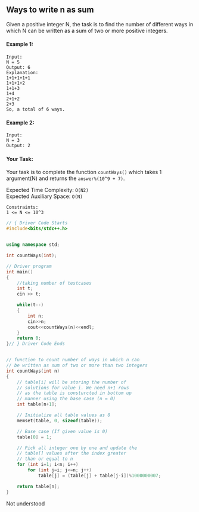 ## Ways to write n as sum

Given a positive integer N, the task is to find the number of different ways in which N can be written as a sum of two or more positive integers.

#### Example 1:

```
Input:
N = 5
Output: 6
Explanation:
1+1+1+1+1
1+1+1+2
1+1+3
1+4
2+1+2
2+3
So, a total of 6 ways.
```

#### Example 2:

```
Input:
N = 3
Output: 2
```

#### Your Task:

Your task is to complete the function `countWays()` which takes 1 argument(N) and returns the `answer%(10^9 + 7)`.

Expected Time Complexity: `O(N2)`  
Expected Auxiliary Space: `O(N)`

```
Constraints:
1 <= N <= 10^3
```

```c++
// { Driver Code Starts
#include<bits/stdc++.h>


using namespace std;

int countWays(int);

// Driver program
int main()
{
    //taking number of testcases
    int t;
    cin >> t;

    while(t--)
    {
        int n;
        cin>>n;
        cout<<countWays(n)<<endl;
    }
    return 0;
}// } Driver Code Ends


// function to count number of ways in which n can
// be written as sum of two or more than two integers
int countWays(int n)
{
    // table[i] will be storing the number of
    // solutions for value i. We need n+1 rows
    // as the table is consturcted in bottom up
    // manner using the base case (n = 0)
    int table[n+1];

    // Initialize all table values as 0
    memset(table, 0, sizeof(table));

    // Base case (If given value is 0)
    table[0] = 1;

    // Pick all integer one by one and update the
    // table[] values after the index greater
    // than or equal to n
    for (int i=1; i<n; i++)
        for (int j=i; j<=n; j++)
            table[j] = (table[j] + table[j-i])%1000000007;

    return table[n];
}
```

Not understood
